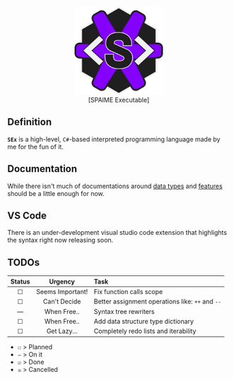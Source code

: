 <p align="center" width="100%" style="text-align: center;">
    <img src="./res/SEx.png" alt="SEx Logo" style="height: 200px; width:200px; align:center"/>
    </br>
    [SPAIME Executable]
</p>


## Definition

**`SEx`** is a high-level, `C#`-based interpreted programming language made by me for the fun of it.

## Documentation

While there isn't much of documentations around [data types](docs/data-types.md) and [features](docs/feartures-table.md) should be a little enough for now.

## VS Code

There is an under-development visual studio code extension that highlights the syntax right now releasing soon.

## TODOs

<!--[ Urgent!!! | Tomorrow!! | Seems Important! | Can't Decide | Maybe Tomorrow. | When Free.. | Get Lazy... ]-->
| Status | Urgency | Task  |
|:------:|:-------:|:------|
| ☐ | Seems Important! | Fix function calls scope |
| ☐ | Can't Decide | Better assignment operations like: `++` and `--` |
| — | When Free.. | Syntax tree rewriters |
| ☐ | When Free.. | Add data structure type dictionary |
| ☐ | Get Lazy... | Completely redo lists and iterability |

- `☐` > Planned
- `—` > On it
- `☑` > Done
- `☒` > Cancelled
